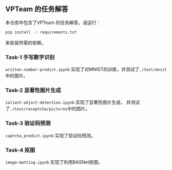 ## VPTeam 的任务解答

本仓库中包含了VPTeam 的任务解答，请运行：
```cmd
pip install -r requirements.txt
```
来安装所需的依赖。

### Task-1 手写数字识别

`written-number-predict.ipynb` 实现了对MNIST的训练，并测试了`./test/mnist`中的图片。

### Task-2 显著性图片生成

`salient-object-detection.ipynb` 实现了显著性图片生成，
并测试了`./test/recaptcha/pictures`中的图片。

### Task-3 验证码预测

`captcha_predict.ipynb` 实现了验证码预测。

### Task-4 抠图

`image-matting.ipynb` 实现了利用BASNet抠图。